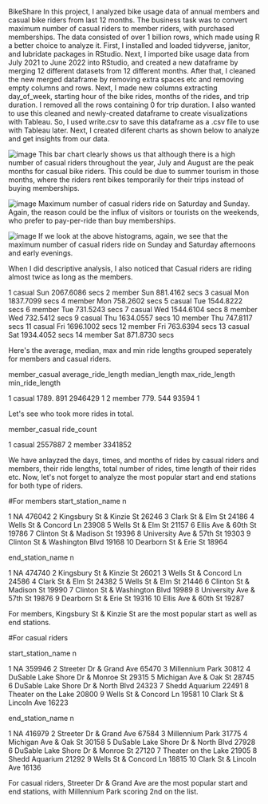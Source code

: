 BikeShare 
In this project, I analyzed bike usage data of annual members and casual bike riders from last 12 months. The business task was to convert maximum number of casual riders to member riders, with purchased memberships. The data consisted of over 1 billion rows, which made using R a better choice to analyze it. 
First, I installed and loaded tidyverse, janitor, and lubridate packages in RStudio. 
Next, I imported bike usage data from July 2021 to June 2022 into RStudio, and created a new dataframe by merging 12 different datasets from 12 different months. After that, I cleaned the new merged dataframe by removing extra spaces etc and removing empty columns and rows.
Next, I made new columns extracting day_of_week, starting hour of the bike rides, months of the rides, and trip duration. I removed all the rows containing 0 for trip duration.
I also wanted to use this cleaned and newly-created dataframe to create visualizations with Tableau. So, I used write.csv to save this dataframe as a .csv file to use with Tableau later.
Next, I created diferent charts as shown below to analyze and get insights from our data.

![image](https://user-images.githubusercontent.com/99208128/201503465-7fae7135-dbd2-4167-8fd7-ab50385c331a.png)
This bar chart clearly shows us that although there is a high number of casual riders throughout the year, July and August are the peak months for casual bike riders. This could be due to summer tourism in those months, where the riders rent bikes temporarily for their trips instead of buying memberships. 

![image](https://user-images.githubusercontent.com/99208128/201503720-4c4a9929-71ca-4b24-a993-f5e228932c28.png)
Maximum number of casual riders ride on Saturday and Sunday. Again, the reason could be the influx of visitors or tourists on the weekends, who prefer to pay-per-ride than buy memberships.

![image](https://user-images.githubusercontent.com/99208128/201503841-aeb880f4-588e-413b-84a6-b6fec79de00a.png)
If we look at the above histograms, again, we see that the maximum number of casual riders ride on Sunday and Saturday afternoons and early evenings.

When I did descriptive analysis, I also noticed that Casual riders are riding almost twice as long as the members.

1                    casual                    Sun           2067.6086 secs
2                    member                    Sun            881.4162 secs
3                    casual                    Mon           1837.7099 secs
4                    member                    Mon            758.2602 secs
5                    casual                    Tue           1544.8222 secs
6                    member                    Tue            731.5243 secs
7                    casual                    Wed           1544.6104 secs
8                    member                    Wed            732.5412 secs
9                    casual                    Thu           1634.0557 secs
10                   member                    Thu            747.8117 secs
11                   casual                    Fri           1696.1002 secs
12                   member                    Fri            763.6394 secs
13                   casual                    Sat           1934.4052 secs
14                   member                    Sat            871.8730 secs

Here's the average, median, max and min ride lengths grouped seperately for members and casual riders.

member_casual     average_ride_length     median_length   max_ride_length   min_ride_length
                         
1 casual                      1789.           891           2946429              1
2 member                      779.           544           93594                 1


Let's see who took more rides in total.

member_casual      ride_count
 
1 casual           2557887
2 member           3341852

We have anlayzed the days, times, and months of rides by casual riders and members, their ride lengths, total number of rides, time length of their rides etc. 
Now, let's not forget to analyze the most popular start and end stations for both type of riders.

  #For members
  start_station_name                n
                            
 1 NA                           476042
 2 Kingsbury St & Kinzie St      26246
 3 Clark St & Elm St             24186
 4 Wells St & Concord Ln         23908
 5 Wells St & Elm St             21157
 6 Ellis Ave & 60th St           19786
 7 Clinton St & Madison St       19396
 8 University Ave & 57th St      19303
 9 Clinton St & Washington Blvd  19168
10 Dearborn St & Erie St         18964



   end_station_name                  n
                            
 1 NA                           474740
 2 Kingsbury St & Kinzie St      26021
 3 Wells St & Concord Ln         24586
 4 Clark St & Elm St             24382
 5 Wells St & Elm St             21446
 6 Clinton St & Madison St       19990
 7 Clinton St & Washington Blvd  19989
 8 University Ave & 57th St      19876
 9 Dearborn St & Erie St         19316
10 Ellis Ave & 60th St           19287

For members, Kingsbury St & Kinzie St are the most popular start as well as end stations.

#For casual riders

start_station_name                      n
                                  
 1 NA                                 359946
 2 Streeter Dr & Grand Ave             65470
 3 Millennium Park                     30812
 4 DuSable Lake Shore Dr & Monroe St   29315
 5 Michigan Ave & Oak St               28745
 6 DuSable Lake Shore Dr & North Blvd  24323
 7 Shedd Aquarium                      22491
 8 Theater on the Lake                 20800
 9 Wells St & Concord Ln               19581
10 Clark St & Lincoln Ave              16223

   end_station_name                        n
                                 
 1 NA                                 416979
 2 Streeter Dr & Grand Ave             67584
 3 Millennium Park                     31775
 4 Michigan Ave & Oak St               30158
 5 DuSable Lake Shore Dr & North Blvd  27928
 6 DuSable Lake Shore Dr & Monroe St   27120
 7 Theater on the Lake                 21905
 8 Shedd Aquarium                      21292
 9 Wells St & Concord Ln               18815
10 Clark St & Lincoln Ave              16136

For casual riders, Streeter Dr & Grand Ave are the most popular start and end stations, with Millennium Park scoring 2nd on the list. 
